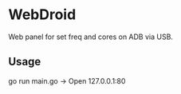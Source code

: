 # WebDroid
Web panel for set freq and cores on ADB via USB.

## Usage

go run main.go -> Open 127.0.0.1:80


